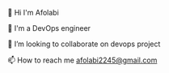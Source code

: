 👋 Hi I'm Afolabi 

👀 I'm a DevOps engineer

💞️  I’m looking to collaborate on devops project

📫 How to reach me afolabi2245@gmail.com


